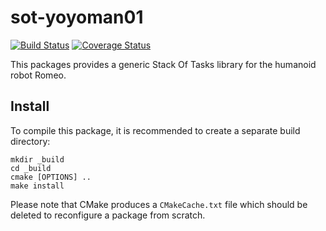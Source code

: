 sot-yoyoman01
===========

[![Build Status](https://travis-ci.org/stack-of-tasks/sot-romeo.png?branch=master)](https://travis-ci.org/stack-of-tasks/sot-romeo)
[![Coverage Status](https://coveralls.io/repos/stack-of-tasks/sot-romeo/badge.png)](https://coveralls.io/r/stack-of-tasks/sot-romeo)

This packages provides a generic Stack Of Tasks library
for the humanoid robot Romeo.

Install
-----

To compile this package, it is recommended to create a separate build
directory:

    mkdir _build
    cd _build
    cmake [OPTIONS] ..
    make install

Please note that CMake produces a `CMakeCache.txt` file which should
be deleted to reconfigure a package from scratch.

